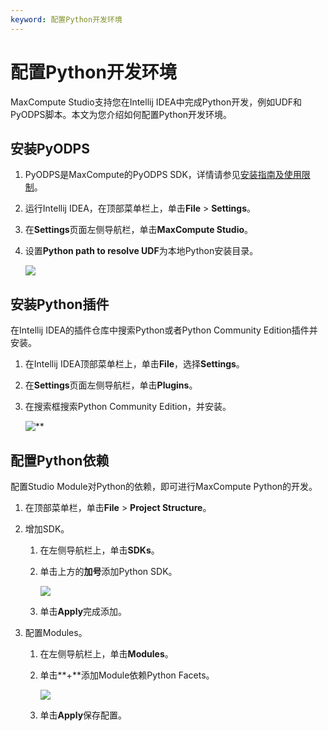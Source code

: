 ```yaml
---
keyword: 配置Python开发环境
---
```


# 配置Python开发环境

MaxCompute Studio支持您在Intellij IDEA中完成Python开发，例如UDF和PyODPS脚本。本文为您介绍如何配置Python开发环境。

## 安装PyODPS

1.  PyODPS是MaxCompute的PyODPS SDK，详情请参见[安装指南及使用限制]()。

2.  运行Intellij IDEA，在顶部菜单栏上，单击**File** \> **Settings**。

3.  在**Settings**页面左侧导航栏，单击**MaxCompute Studio**。

4.  设置**Python path to resolve UDF**为本地Python安装目录。

    ![](https://static-aliyun-doc.oss-cn-hangzhou.aliyuncs.com/assets/img/zh-CN/3545819951/p34672.png)


## 安装Python插件

在Intellij IDEA的插件仓库中搜索Python或者Python Community Edition插件并安装。

1.  在Intellij IDEA顶部菜单栏上，单击**File**，选择**Settings**。

2.  在**Settings**页面左侧导航栏，单击**Plugins**。

3.  在搜索框搜索Python Community Edition，并安装。

    ![**](https://static-aliyun-doc.oss-cn-hangzhou.aliyuncs.com/assets/img/zh-CN/3545819951/p95688.png)


## 配置Python依赖

配置Studio Module对Python的依赖，即可进行MaxCompute Python的开发。

1.  在顶部菜单栏，单击**File** \> **Project Structure**。

2.  增加SDK。

    1.  在左侧导航栏上，单击**SDKs**。

    2.  单击上方的**加号**添加Python SDK。

        ![](https://static-aliyun-doc.oss-cn-hangzhou.aliyuncs.com/assets/img/zh-CN/3545819951/p3391.png)

    3.  单击**Apply**完成添加。

3.  配置Modules。

    1.  在左侧导航栏上，单击**Modules**。

    2.  单击**+**添加Module依赖Python Facets。

        ![](https://static-aliyun-doc.oss-cn-hangzhou.aliyuncs.com/assets/img/zh-CN/3545819951/p3393.png)

    3.  单击**Apply**保存配置。


